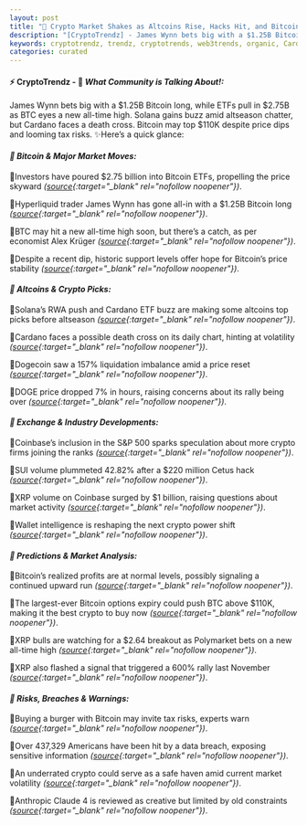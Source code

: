 ```yaml
---
layout: post
title: "🌇 Crypto Market Shakes as Altcoins Rise, Hacks Hit, and Bitcoin Booms"
description: "[CryptoTrendz] - James Wynn bets big with a $1.25B Bitcoin long, while ETFs pull in $2.75B as BTC eyes a new all-time high. Solana gains buzz amid altseason chatter, but Cardano faces a death cross. Bitcoin may top $110K despite price dips and looming tax risks."
keywords: cryptotrendz, trendz, cryptotrends, web3trends, organic, Cardano, Dogecoin, Crypto, Market, BTC, Altcoins, Bitcoin, XRP
categories: curated
---
```


#### ⚡ CryptoTrendz - 📌 *What Community is Talking About!:*

James Wynn bets big with a $1.25B Bitcoin long, while ETFs pull in $2.75B as BTC eyes a new all-time high. Solana gains buzz amid altseason chatter, but Cardano faces a death cross. Bitcoin may top $110K despite price dips and looming tax risks. ✨Here’s a quick glance:


#### *🔖 Bitcoin & Major Market Moves:*  

🔹Investors have poured $2.75 billion into Bitcoin ETFs, propelling the price skyward *([source](https://s.avyag.com/7gc2){:target="_blank" rel="nofollow noopener"})*.  

🔹Hyperliquid trader James Wynn has gone all-in with a $1.25B Bitcoin long *([source](https://s.avyag.com/zizq){:target="_blank" rel="nofollow noopener"})*.  

🔹BTC may hit a new all-time high soon, but there’s a catch, as per economist Alex Krüger *([source](https://s.avyag.com/4cle){:target="_blank" rel="nofollow noopener"})*.  

🔹Despite a recent dip, historic support levels offer hope for Bitcoin’s price stability *([source](https://s.avyag.com/d31j){:target="_blank" rel="nofollow noopener"})*.  

#### *🔖 Altcoins & Crypto Picks:*  

🔹Solana’s RWA push and Cardano ETF buzz are making some altcoins top picks before altseason *([source](https://s.avyag.com/8e43){:target="_blank" rel="nofollow noopener"})*.  

🔹Cardano faces a possible death cross on its daily chart, hinting at volatility *([source](https://s.avyag.com/4c7u){:target="_blank" rel="nofollow noopener"})*.  

🔹Dogecoin saw a 157% liquidation imbalance amid a price reset *([source](https://s.avyag.com/2f1u){:target="_blank" rel="nofollow noopener"})*.  

🔹DOGE price dropped 7% in hours, raising concerns about its rally being over *([source](https://s.avyag.com/vwe5){:target="_blank" rel="nofollow noopener"})*.  

#### *🔖 Exchange & Industry Developments:*  

🔹Coinbase’s inclusion in the S&P 500 sparks speculation about more crypto firms joining the ranks *([source](https://s.avyag.com/s4je){:target="_blank" rel="nofollow noopener"})*.  

🔹SUI volume plummeted 42.82% after a $220 million Cetus hack *([source](https://s.avyag.com/2gtr){:target="_blank" rel="nofollow noopener"})*.  

🔹XRP volume on Coinbase surged by $1 billion, raising questions about market activity *([source](https://s.avyag.com/3kw8){:target="_blank" rel="nofollow noopener"})*.  

🔹Wallet intelligence is reshaping the next crypto power shift *([source](https://s.avyag.com/ermp){:target="_blank" rel="nofollow noopener"})*.  

#### *🔖 Predictions & Market Analysis:*  

🔹Bitcoin’s realized profits are at normal levels, possibly signaling a continued upward run *([source](https://s.avyag.com/gobw){:target="_blank" rel="nofollow noopener"})*.  

🔹The largest-ever Bitcoin options expiry could push BTC above $110K, making it the best crypto to buy now *([source](https://s.avyag.com/8gyi){:target="_blank" rel="nofollow noopener"})*.  

🔹XRP bulls are watching for a $2.64 breakout as Polymarket bets on a new all-time high *([source](https://s.avyag.com/avea){:target="_blank" rel="nofollow noopener"})*.  

🔹XRP also flashed a signal that triggered a 600% rally last November *([source](https://s.avyag.com/ti13){:target="_blank" rel="nofollow noopener"})*.  

#### *🔖 Risks, Breaches & Warnings:*  

🔹Buying a burger with Bitcoin may invite tax risks, experts warn *([source](https://s.avyag.com/9884){:target="_blank" rel="nofollow noopener"})*.  

🔹Over 437,329 Americans have been hit by a data breach, exposing sensitive information *([source](https://s.avyag.com/8dlm){:target="_blank" rel="nofollow noopener"})*.  

🔹An underrated crypto could serve as a safe haven amid current market volatility *([source](https://s.avyag.com/rdf4){:target="_blank" rel="nofollow noopener"})*.  

🔹Anthropic Claude 4 is reviewed as creative but limited by old constraints *([source](https://s.avyag.com/utck){:target="_blank" rel="nofollow noopener"})*.